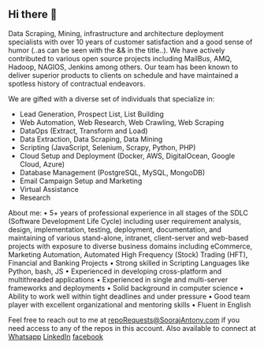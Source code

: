 ## Hi there 👋
Data Scraping, Mining, infrastructure and architecture deployment specialists with over 10 years of customer satisfaction and a good sense of humor (..as can be seen with the && in the title..). We have actively contributed to various open source projects including MailBus, AMQ, Hadoop, NAGIOS, Jenkins among others. Our team has been known to deliver superior products to clients on schedule and have maintained a spotless history of contractual endeavors.

We are gifted with a diverse set of individuals that specialize in:
- Lead Generation, Prospect List, List Building
- Web Automation, Web Research, Web Crawling, Web Scraping
- DataOps (Extract, Transform and Load)
- Data Extraction, Data Scraping, Data Mining
- Scripting (JavaScript, Selenium, Scrapy, Python, PHP)
- Cloud Setup and Deployment (Docker, AWS, DigitalOcean, Google Cloud, Azure)
- Database Management (PostgreSQL, MySQL, MongoDB)
- Email Campaign Setup and Marketing
- Virtual Assistance
- Research

About me:
• 5+ years of professional experience in all stages of the SDLC (Software Development Life Cycle) including user requirement analysis, design, implementation, testing, deployment, documentation, and maintaining of various stand-alone, intranet, client-server and web-based projects with exposure to diverse business domains including eCommerce, Marketing Automation, Automated High Frequency (Stock) Trading (HFT), Financial and Banking Projects
• Strong skilled in Scripting Languages like Python, bash, JS
• Experienced in developing cross-platform and multithreaded applications
• Experienced in single and multi-server frameworks and deployments
• Solid background in computer science
• Ability to work well within tight deadlines and under pressure
• Good team player with excellent organizational and mentoring skills
• Fluent in English

Feel free to reach out to me at repoRequests@SoorajAntony.com if you need access to any of the repos in this account.
Also available to connect at 
[Whatsapp](whatsapp.SoorajAntony.com)
[LinkedIn](linkedin.SoorajAntony.com)
[facebook](facebook.SoorajAntony.com)

<!--

**Here are some ideas to get you started:**

🙋‍♀️ A short introduction - what is your organization all about?
🌈 Contribution guidelines - how can the community get involved?
👩‍💻 Useful resources - where can the community find your docs? Is there anything else the community should know?
🍿 Fun facts - what does your team eat for breakfast?
🧙 Remember, you can do mighty things with the power of [Markdown](https://docs.github.com/github/writing-on-github/getting-started-with-writing-and-formatting-on-github/basic-writing-and-formatting-syntax)
-->
